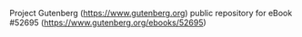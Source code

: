 Project Gutenberg (https://www.gutenberg.org) public repository for eBook #52695 (https://www.gutenberg.org/ebooks/52695)

